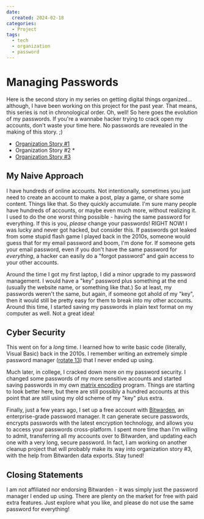 ```yaml
---
date:
  created: 2024-02-18
categories:
  - Project
tags:
  - tech
  - organization
  - password
---
```

# Managing Passwords

Here is the second story in my series on getting digital things organized... although, I have been working on this project for the past year. That means, this series is not in chronological order. Oh, well! So here goes the evolution of my passwords. If you're a wannabe hacker trying to crack open my accounts, don't waste your time here. No passwords are revealed in the making of this story. ;)

<!-- more -->

- [Organization Story #1](./2024-02-11-backup.md)
- Organization Story #2 \*
- [Organization Story #3](./2024-02-25-gmails.md)

## My Naive Approach

I have hundreds of online accounts. Not intentionally, sometimes you just need to create an account to make a post, play a game, or share some content. Things like that. So they quickly accumulate. I'm sure many people have hundreds of accounts, or maybe even much more, without realizing it. I used to do the one worst thing possible - having the same password for everything. If this is you, *please* change your passwords! RIGHT NOW! I was lucky and never got hacked, but consider this. If passwords got leaked from some stupid flash game I played back in the 2010s, someone would guess that for my email password and boom, I'm done for. If someone gets your email password, even if you don't have the same password for *everything*, a hacker can easily do a "forgot password" and gain access to your other accounts.

Around the time I got my first laptop, I did a minor upgrade to my password management. I would have a "key" password plus something at the end (usually the website name, or something like that.) So at least, my passwords weren't the same, but again, if someone got ahold of my "key", then it would still be pretty easy for them to break into my other accounts. Around this time, I started saving my passwords in plain text format on my computer as well. Not a great idea!

## Cyber Security

This went on for a *long* time. I learned how to write basic code (literally, Visual Basic) back in the 2010s. I remember writing an extremely simple password manager ([rotate 13](https://en.wikipedia.org/wiki/ROT13)) that I never ended up using.

Much later, in college, I cracked down more on my password security. I changed some passwords of my more sensitive accounts and started saving passwords in my own [matrix encoding](https://math.libretexts.org/Bookshelves/Applied_Mathematics/Applied_Finite_Mathematics_(Sekhon_and_Bloom)/02:_Matrices/2.05:_Application_of_Matrices_in_Cryptography) program. Things are starting to look better here, but there are still possibly a hundred accounts at this point that are still using my old scheme of my "key" plus extra.

Finally, just a few years ago, I set up a free account with [Bitwarden](https://bitwarden.com/), an enterprise-grade password manager. It can generate secure passwords, encrypts passwords with the latest encryption technology, and allows you to access your passwords cross-platform. I spent more time than I'm willing to admit, transferring all my accounts over to Bitwarden, and updating each one with a very long, secure password. In fact, I am working on another cleanup project that will probably make its way into organization story #3, with the help from Bitwarden data exports. Stay tuned!

## Closing Statements

I am not affiliated nor endorsing Bitwarden - it was simply just the password manager I ended up using. There are plenty on the market for free with paid extra features. Just explore what you like, and please do not use the same password for everything!